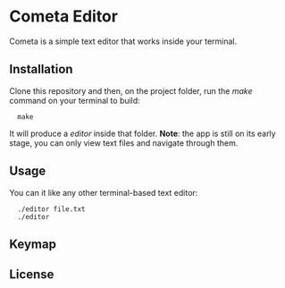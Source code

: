 # Cometa Editor
Cometa is a simple text editor that works inside your terminal.


## Installation
Clone this repository and then, on the project folder, run the _make_ command on your terminal to build:
```
  make
```
It will produce a _editor_ inside that folder.
__Note__: the app is still on its early stage, you can only view text files and navigate through them.

## Usage
You can it like any other terminal-based text editor:
```shell
  ./editor file.txt
  ./editor
```

## Keymap

## License

